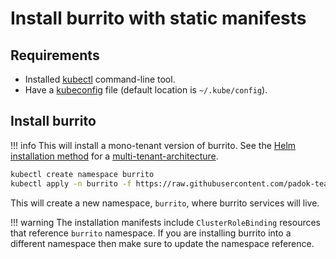 # Install burrito with static manifests

## Requirements

- Installed [kubectl](https://kubernetes.io/docs/tasks/tools/install-kubectl/) command-line tool.
- Have a [kubeconfig](https://kubernetes.io/docs/tasks/access-application-cluster/configure-access-multiple-clusters/) file (default location is `~/.kube/config`).

## Install burrito

!!! info
    This will install a mono-tenant version of burrito. See the [Helm installation method](./with-helm.md) for a [multi-tenant-architecture](../multi-tenant-architecture.md).

```bash
kubectl create namespace burrito
kubectl apply -n burrito -f https://raw.githubusercontent.com/padok-team/burrito/main/manifests/install.yaml
```

This will create a new namespace, `burrito`, where burrito services will live.

!!! warning
    The installation manifests include `ClusterRoleBinding` resources that reference `burrito` namespace. If you are installing burrito into a different namespace then make sure to update the namespace reference.
